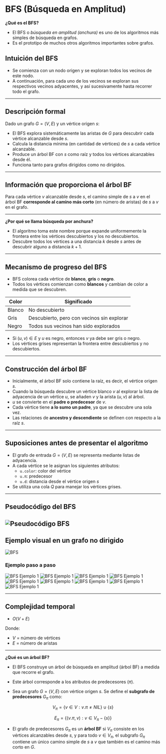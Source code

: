 # BFS (Búsqueda en Amplitud)

**¿Qué es el BFS?**

- El BFS o *búsqueda en amplitud (anchura)* es uno de los algoritmos más simples de búsqueda en grafos.  
- Es el prototipo de muchos otros algoritmos importantes sobre grafos.

## Intuición del BFS

- Se comienza con un nodo origen y se exploran todos los vecinos de este nodo.  
- A continuación, para cada uno de los vecinos se exploran sus respectivos vecinos adyacentes, y así sucesivamente hasta recorrer todo el grafo.

---

## Descripción formal

Dado un grafo $G = (V, E)$ y un vértice origen $s$:

- El BFS explora sistemáticamente las aristas de $G$ para descubrir cada vértice alcanzable desde $s$.  
- Calcula la distancia mínima (en cantidad de vértices) de $s$ a cada vértice alcanzable.  
- Produce un árbol BF con $s$ como raíz y todos los vértices alcanzables desde él.  
- Funciona tanto para grafos dirigidos como no dirigidos.

---

## Información que proporciona el árbol BF

Para cada vértice $v$ alcanzable desde $s$, el camino simple de $s$ a $v$ en el árbol BF **corresponde al camino más corto** (en número de aristas) de $s$ a $v$ en el grafo.

---

**¿Por qué se llama búsqueda por anchura?**

- El algoritmo toma este nombre porque expande uniformemente la frontera entre los vértices descubiertos y los no descubiertos.  
- Descubre todos los vértices a una distancia $k$ desde $s$ antes de descubrir alguno a distancia $k + 1$.

---

## Mecanismo de progreso del BFS

- BFS colorea cada vértice de **blanco**, **gris** o **negro**.  
- Todos los vértices comienzan como **blancos** y cambian de color a medida que se descubren.  

| Color | Significado |
|-------|--------------|
| Blanco | No descubierto |
| Gris | Descubierto, pero con vecinos sin explorar |
| Negro | Todos sus vecinos han sido explorados |

- Si $(u, v) \in E$ y $u$ es negro, entonces $v$ ya debe ser gris o negro.  
- Los vértices grises representan la frontera entre descubiertos y no descubiertos.

---

## Construcción del árbol BF

- Inicialmente, el árbol BF solo contiene la raíz, es decir, el vértice origen $s$.  
- Cuando la búsqueda descubre un vértice blanco $v$ al explorar la lista de adyacencia de un vértice $u$, se añaden $v$ y la arista $(u, v)$ al árbol.  
- $u$ se convierte en el **padre o predecesor** de $v$.  
- Cada vértice tiene **a lo sumo un padre**, ya que se descubre una sola vez.  
- Las relaciones de **ancestro y descendiente** se definen con respecto a la raíz $s$.

---

## Suposiciones antes de presentar el algoritmo

- El grafo de entrada $G = (V, E)$ se representa mediante listas de adyacencia.  
- A cada vértice se le asignan los siguientes atributos:
  - `u.color`: color del vértice  
  - `u.π`: predecesor  
  - `u.d`: distancia desde el vértice origen $s$  
- Se utiliza una cola $Q$ para manejar los vértices grises.

---

## Pseudocódigo del BFS


![Pseudocódigo BFS](/5_Grafos/1_BFS/Images/bfs.png)
---

## Ejemplo visual en un grafo no dirigido

![BFS](/5_Grafos/1_BFS/Images/gr.png)

### Ejemplo paso a paso

![BFS Ejemplo 1](/5_Grafos/1_BFS/Images/gr1.png)
![BFS Ejemplo 1](/5_Grafos/1_BFS/Images/gr2.png)
![BFS Ejemplo 1](/5_Grafos/1_BFS/Images/gr3.png)
![BFS Ejemplo 1](/5_Grafos/1_BFS/Images/gr4.png)
![BFS Ejemplo 1](/5_Grafos/1_BFS/Images/gr5.png)
![BFS Ejemplo 1](/5_Grafos/1_BFS/Images/gr6.png)
![BFS Ejemplo 1](/5_Grafos/1_BFS/Images/gr7.png)
![BFS Ejemplo 1](/5_Grafos/1_BFS/Images/gr8.png)
![BFS Ejemplo 1](/5_Grafos/1_BFS/Images/gr9.png)

---

## Complejidad temporal

* $O(V + E)$

Donde:

- $V$ = número de vértices  
- $E$ = número de aristas

---

**¿Qué es un árbol BF?**

- El BFS construye un árbol de búsqueda en amplitud (árbol BF) a medida que recorre el grafo.  
- Este árbol corresponde a los atributos de predecesores ($π$).

- Sea un grafo $G = (V, E)$ con vértice origen $s$. Se define el **subgrafo de predecesores** $G_{π}$ como:

$$
V_{π} = \{v \in V : v.π \neq NIL\} \cup \{s\}
$$

$$
E_{π} = \{(v.π, v) : v \in V_{π} - \{s\}\}
$$

- El grafo de predecesores $G_{π}$ es un **árbol BF** si $V_{π}$ consiste en los vértices alcanzables desde $s$, y para todo $v \in V_{π}$, el subgrafo $G_{π}$ contiene un único camino simple de $s$ a $v$ que también es el camino más corto en $G$.
